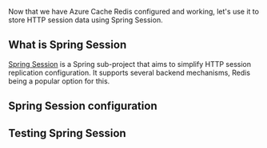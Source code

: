 Now that we have Azure Cache Redis configured and working, let's use it to store HTTP session data using Spring Session.

## What is Spring Session

[Spring Session](https://spring.io/projects/spring-session) is a Spring sub-project that aims to simplify HTTP session replication configuration. It supports several backend mechanisms, Redis being a popular option for this.

## Spring Session configuration

## Testing Spring Session

